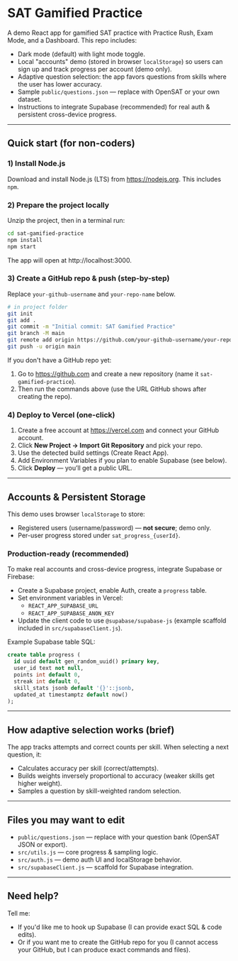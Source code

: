 # SAT Gamified Practice

A demo React app for gamified SAT practice with Practice Rush, Exam Mode, and a Dashboard.
This repo includes:
- Dark mode (default) with light mode toggle.
- Local "accounts" demo (stored in browser `localStorage`) so users can sign up and track progress per account (demo only).
- Adaptive question selection: the app favors questions from skills where the user has lower accuracy.
- Sample `public/questions.json` — replace with OpenSAT or your own dataset.
- Instructions to integrate Supabase (recommended) for real auth & persistent cross-device progress.

---

## Quick start (for non-coders)

### 1) Install Node.js
Download and install Node.js (LTS) from https://nodejs.org. This includes `npm`.

### 2) Prepare the project locally
Unzip the project, then in a terminal run:
```bash
cd sat-gamified-practice
npm install
npm start
```
The app will open at http://localhost:3000.

### 3) Create a GitHub repo & push (step-by-step)
Replace `your-github-username` and `your-repo-name` below.

```bash
# in project folder
git init
git add .
git commit -m "Initial commit: SAT Gamified Practice"
git branch -M main
git remote add origin https://github.com/your-github-username/your-repo-name.git
git push -u origin main
```

If you don't have a GitHub repo yet:
1. Go to https://github.com and create a new repository (name it `sat-gamified-practice`).
2. Then run the commands above (use the URL GitHub shows after creating the repo).

### 4) Deploy to Vercel (one-click)
1. Create a free account at https://vercel.com and connect your GitHub account.
2. Click **New Project → Import Git Repository** and pick your repo.
3. Use the detected build settings (Create React App).
4. Add Environment Variables if you plan to enable Supabase (see below).
5. Click **Deploy** — you’ll get a public URL.

---

## Accounts & Persistent Storage

This demo uses browser `localStorage` to store:
- Registered users (username/password) — **not secure**; demo only.
- Per-user progress stored under `sat_progress_{userId}`.

### Production-ready (recommended)
To make real accounts and cross-device progress, integrate Supabase or Firebase:
- Create a Supabase project, enable Auth, create a `progress` table.
- Set environment variables in Vercel:
  - `REACT_APP_SUPABASE_URL`
  - `REACT_APP_SUPABASE_ANON_KEY`
- Update the client code to use `@supabase/supabase-js` (example scaffold included in `src/supabaseClient.js`).

Example Supabase table SQL:
```sql
create table progress (
  id uuid default gen_random_uuid() primary key,
  user_id text not null,
  points int default 0,
  streak int default 0,
  skill_stats jsonb default '{}'::jsonb,
  updated_at timestamptz default now()
);
```

---

## How adaptive selection works (brief)
The app tracks attempts and correct counts per skill. When selecting a next question, it:
- Calculates accuracy per skill (correct/attempts).
- Builds weights inversely proportional to accuracy (weaker skills get higher weight).
- Samples a question by skill-weighted random selection.

---

## Files you may want to edit
- `public/questions.json` — replace with your question bank (OpenSAT JSON or export).
- `src/utils.js` — core progress & sampling logic.
- `src/auth.js` — demo auth UI and localStorage behavior.
- `src/supabaseClient.js` — scaffold for Supabase integration.

---

## Need help?
Tell me:
- If you'd like me to hook up Supabase (I can provide exact SQL & code edits).
- Or if you want me to create the GitHub repo for you (I cannot access your GitHub, but I can produce exact commands and files).
